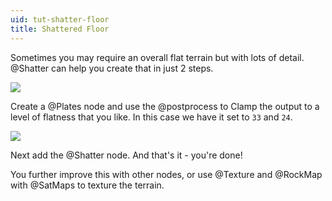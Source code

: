 ```yaml
---
uid: tut-shatter-floor
title: Shattered Floor
---
```


Sometimes you may require an overall flat terrain but with lots of detail. @Shatter can help you create that in just 2 steps.

![](/images/tut/shatter-floor-1.jpg)

Create a @Plates node and use the @postprocess to Clamp the output to a level of flatness that you like. In this case we have it set to `33` and `24`.

![](/images/tut/shatter-floor-2.jpg)

Next add the @Shatter node. And that's it - you're done!

You further improve this with other nodes, or use @Texture and @RockMap with @SatMaps to texture the terrain.